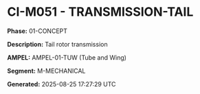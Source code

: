 # CI-M051 - TRANSMISSION-TAIL

**Phase:** 01-CONCEPT

**Description:** Tail rotor transmission

**AMPEL:** AMPEL-01-TUW (Tube and Wing)

**Segment:** M-MECHANICAL

**Generated:** 2025-08-25 17:27:29 UTC

